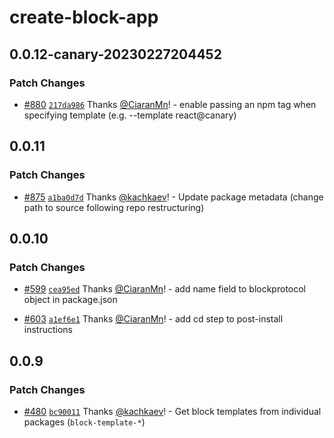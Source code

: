 # create-block-app

## 0.0.12-canary-20230227204452

### Patch Changes

- [#880](https://github.com/blockprotocol/blockprotocol/pull/880) [`217da986`](https://github.com/blockprotocol/blockprotocol/commit/217da9865c19097965038e6e1ce46229ab10e589) Thanks [@CiaranMn](https://github.com/CiaranMn)! - enable passing an npm tag when specifying template (e.g. --template react@canary)

## 0.0.11

### Patch Changes

- [#875](https://github.com/blockprotocol/blockprotocol/pull/875) [`a1ba0d7d`](https://github.com/blockprotocol/blockprotocol/commit/a1ba0d7d17971ee30586a673ce3d4f5bee6e65d1) Thanks [@kachkaev](https://github.com/kachkaev)! - Update package metadata (change path to source following repo restructuring)

## 0.0.10

### Patch Changes

- [#599](https://github.com/blockprotocol/blockprotocol/pull/599) [`cea95ed`](https://github.com/blockprotocol/blockprotocol/commit/cea95ed427c820cd9e251dc632da927b5db1f23a) Thanks [@CiaranMn](https://github.com/CiaranMn)! - add name field to blockprotocol object in package.json

- [#603](https://github.com/blockprotocol/blockprotocol/pull/603) [`a1ef6e1`](https://github.com/blockprotocol/blockprotocol/commit/a1ef6e1e633b5180ee60eacf30e1d0a42eda6c48) Thanks [@CiaranMn](https://github.com/CiaranMn)! - add cd step to post-install instructions

## 0.0.9

### Patch Changes

- [#480](https://github.com/blockprotocol/blockprotocol/pull/480) [`bc90011`](https://github.com/blockprotocol/blockprotocol/commit/bc9001149ab233fc3d503c2c1739a13fb9aa5bd0) Thanks [@kachkaev](https://github.com/kachkaev)! - Get block templates from individual packages (`block-template-*`)
